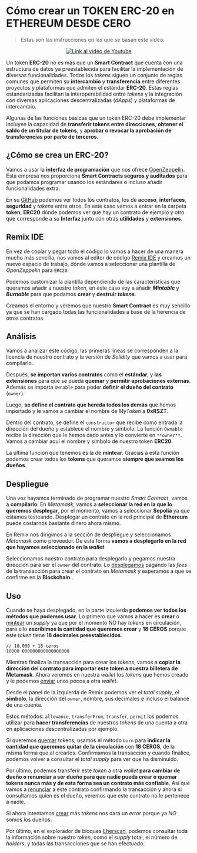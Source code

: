 # Cómo crear un TOKEN ERC-20 en ETHEREUM DESDE CERO

> Estas son las instrucciones en las que se basan este vídeo:

<p align="center">
  <a href="https://www.youtube.com/watch?v=-VRQEfDNXTqI">
    <img src="https://img.youtube.com/vi/-VRQEfDNXTqI/hqdefault.jpg" alt="Link al video de Youtube">
  </a>
</p>

Un token **ERC-20** no es más que un **Smart Contract** que cuenta con una estructura de datos ya preestablecida para facilitar la implementación de diversas funcionalidades. Todos los _tokens_ siguen un conjunto de reglas comunes que permiten su **intercambio** y **transferencia** entre diferentes proyectos y plataformas que admiten el estándar **ERC-20**. Estas reglas estandarizadas facilitan la interoperabilidad entre _tokens_ y la integración con diversas aplicaciones descentralizadas (_dApps_) y plataformas de intercambio.

Algunas de las funciones básicas que un token ERC-20 debe implementar incluyen la capacidad de **transferir tokens entre direcciones**, **obtener el saldo de un titular de tokens**, y **aprobar o revocar la aprobación de transferencias por parte de terceros**.

## ¿Cómo se crea un ERC-20?

Vamos a usar la **interfaz de programación** que nos ofrece [OpenZeppelin](https://www.openzeppelin.com/). Esta empresa nos proporciona **Smart Contracts seguros y auditados** para que podamos programar usando los estándares o incluso añadir funcionalidades extra.

En su [GitHub](https://github.com/OpenZeppelin/openzeppelin-contracts) podemos ver todos los contratos, los de **acceso**, **interfaces**, **seguridad** y _tokens_ entre otros. En este caso vamos a entrar en la carpeta **token**, **ERC20** dónde podemos ver que hay un contrato de ejemplo y otro que corresponde a su **Interfaz** junto con otras **utilidades** y **extensiones**.

## Remix IDE

En vez de copiar y pegar todo el código lo vamos a hacer de una manera mucho más sencilla, nos vamos al editor de código [Remix IDE](https://remix.ethereum.org/) y creamos un nuevo espacio de trabajo, dónde vamos a seleccionar una plantilla de _OpenZeppelin_ para `ERC20`.

Podemos customizar la plantilla dependiendo de las características que queramos añadir a nuestro _token_, en este caso voy a añadir **_Mintable_** y **_Burnable_** para que podamos **crear** y **destruir _tokens_**.

Creamos el entorno y veremos que nuestro **Smart Contract** es muy sencillo ya que se han cargado todas las funcionalidades a base de la herencia de otros contratos.

## Análisis

Vamos a analizar este código, las primeras líneas se corresponden a la licencia de nuestro contrato y la versión de _Solidity_ que vamos a usar para compilarlo.

Después, **se importan varios contratos** como el **estándar**, y **las extensiones** para que se pueda **quemar** y **permitir aprobaciones externas**. Además se importa `Ownable` para poder **definir el dueño del contrato** (`owner`).

Luego, **se define el contrato que hereda todos los demás** que hemos importado y le vamos a cambiar el nombre de _MyToken_ a **0xRSZT**.

Dentro del contrato, se define el `constructor` que recibe como entrada la dirección del dueño y establece el nombre y símbolo. La función `Ownable` recibe la dirección que le hemos dado antes y lo convierte en `**owner**`. Vamos a cambiar aquí el nombre y símbolo de nuestro token **ERC20**.

La última función que tenemos es la de **mintear**. Gracias a esta función podemos crear todos los **tokens** que queramos **siempre que seamos los dueños**.

## Despliegue

Una vez hayamos terminado de programar nuestro _Smart Contract_, vamos a **compilarlo**. En _Metamask_, vamos a **seleccionar la red en la que lo queremos desplegar**, por el momento, vamos a seleccionar **Sepolia** ya que estamos testeando. Desplegar un contrato en la red principal de **Ethereum** puede costarnos bastante dinero ahora mismo.

En Remix nos dirigimos a la sección de despliegue y seleccionamos _Metamask_ como proveedor. De esta forma **vamos a desplegarlo en la red que hayamos seleccionado en la _wallet_**.

Seleccionamos nuestro contrato para desplegarlo y pegamos nuestra dirección para ser el `owner` del contrato. Lo [desplegamos](https://sepolia.etherscan.io/tx/0x21001d9ebea5824ecaccc1f8e248bbc2b27deefc0f60079ed6001e7242e784cc) pagando las _fees_ de la transacción para crear el contrato en _Metamask_ y esperamos a que se confirme en la **Blockchain**…

## Uso

Cuando se haya desplegado, en la parte izquierda **podemos ver todos los métodos que podemos usar**. Lo primero que vamos a hacer es **crear** o [mintear](https://sepolia.etherscan.io/tx/0xb8f51ce9769203f723926e162546397d8c72623670f0df76985eb142519a69d4) un _supply_ ya que por el momento NO hay _tokens_ en circulación, para ello **escribimos la cantidad que queremos crear** y **18 CEROS** porque este _token_ tiene **18 decimales preestablecidos**.

```solidity
// 10.000 + 18 ceros
10000 000000000000000000
```

Mientras finaliza la transacción para crear los _tokens_, vamos a **copiar la dirección del contrato para importar este token a nuestra billetera de Metamask**. Ahora veremos en nuestra _wallet_ los _tokens_ que hemos creado y le podemos [enviar](https://sepolia.etherscan.io/tx/0xd737430410cfe39406598a6ade02f769743899456b10acdd2f80d486f8978d0c) unos pocos a otra _wallet_.

Desde el panel de la izquierda de Remix podemos ver el _total supply_, el **símbolo**, la dirección del `owner`, nombre, sus decimales e incluso el balance de una cuenta.

Estos métodos: `allowance`, `transferFrom`, `transfer`, `permit` los podemos utilizar para **hacer transferencias** de nuestros _tokens_ de una cuenta a otra en aplicaciones descentralizadas por ejemplo.

Si queremos [quemar](https://sepolia.etherscan.io/tx/0x39cd786d655514d57676270a67a1952b731c1280ba1dd359e6930c3b31a5819b) tokens, usamos el método `burn` para **indicar la cantidad que queremos quitar de la circulación** con **18 CEROS**, de la misma forma que al crearlos. Confirmamos la transacción y cuando finalice, podemos volver a consultar el _total supply_ para ver que ha disminuido.

Por último, podemos transferir este _token_ a otra _wallet_ **para cambiar de dueño o renunciar a ser dueño para que nadie pueda crear o quemar tokens nunca más y de esta forma sea un contrato más confiable**. Así que vamos a [renunciar](https://sepolia.etherscan.io/tx/0xfbe3b17d0068507358eb6811dc1f88e6bad858c47d4ced69cd17a9a64b4159de) a este contrato confirmando la transacción y ahora si consultamos quien es el dueño, veremos que este contrato no le pertenece a nadie.

Si ahora intentamos [crear](https://sepolia.etherscan.io/tx/0x79f2b832d07ae2580bcfb33c550432c160dc10764af134ec5c2db61577c3a1b8) más _tokens_ nos dará un _error_ porque ya _NO_ somos los dueños.

Por último, en el explorador de bloques [Eherscan](https://sepolia.etherscan.io/token/0x0cdc1099aa597d8cc0a1a9fd9d4cc55afb3d8024), podemos consultar toda la información sobre nuestro _token_, como el _supply_ total, el número de _holders_, y todas las transacciones que se han efectuado.
